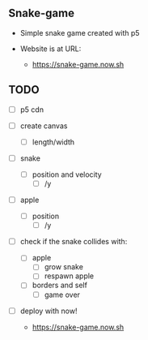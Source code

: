 ## Snake-game

- Simple snake game created with p5

- Website is at URL:
  - https://snake-game.now.sh

## TODO

- [ ] p5 cdn

- [ ] create canvas
  - [ ] length/width
- [ ] snake
  - [ ] position and velocity
    - [ ]  /y
- [ ] apple
  - [ ] position
    - [ ]  /y

- [ ] check if the snake collides with:
  - [ ] apple
    - [ ] grow snake
    - [ ] respawn apple
  - [ ] borders and self
    - [ ] game over

- [ ] deploy with now!
  - https://snake-game.now.sh
